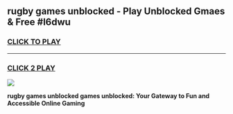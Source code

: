 
## rugby games unblocked - Play Unblocked Gmaes & Free #l6dwu
<h3>
<a href="https://news.freeplayer.one?title=rugby_games_unblocked&ref=03M">CLICK TO PLAY</a></h3>
<hr>

<h3>
<a href="https://news.freeplayer.one?title=rugby_games_unblocked&ref=03M">CLICK 2 PLAY</a>
  
</h3>

<a href="https://news.freeplayer.one?title=rugby_games_unblocked&ref=03M"><img src="https://clearcache.store/games.png"></a>


**rugby games unblocked games unblocked: Your Gateway to Fun and Accessible Online Gaming**
